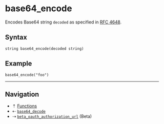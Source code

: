 # base64_encode

Encodes Base64 string `decoded` as specified in [RFC 4648](https://datatracker.ietf.org/doc/html/rfc4648).

## Syntax

```hcl
string base64_encode(decoded string)
```

## Example

```hcl
base64_encode("foo")
```

-----

## Navigation

* &#8673; [Functions](../functions.md)
* &#8672; [`base64_decode`](base64-decode.md)
* &#8674; [`beta_oauth_authorization_url`](beta-oauth-authorization-url.md) (Beta)
